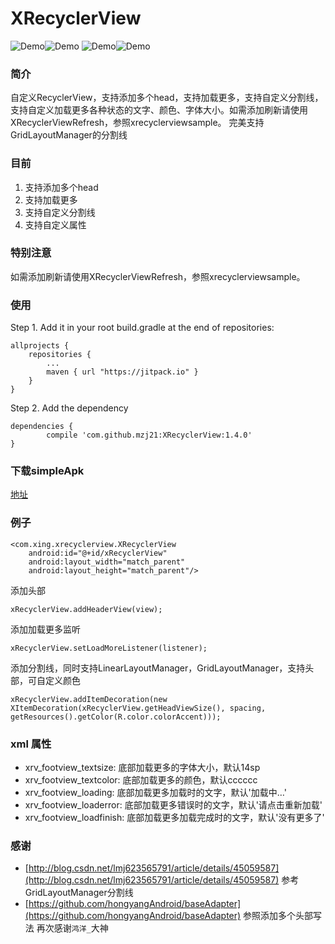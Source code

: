 # XRecyclerView
![Demo](https://github.com/mzj21/xrecyclerview/blob/master/screenshots/1.gif?raw=true)![Demo](https://github.com/mzj21/xrecyclerview/blob/master/screenshots/2.gif?raw=true)
![Demo](https://github.com/mzj21/xrecyclerview/blob/master/screenshots/3.png?raw=true)![Demo](https://github.com/mzj21/xrecyclerview/blob/master/screenshots/4.png?raw=true)

### 简介
自定义RecyclerView，支持添加多个head，支持加载更多，支持自定义分割线，支持自定义加载更多各种状态的文字、颜色、字体大小。如需添加刷新请使用XRecyclerViewRefresh，参照xrecyclerviewsample。
完美支持GridLayoutManager的分割线
### 目前
1. 支持添加多个head
2. 支持加载更多
3. 支持自定义分割线
4. 支持自定义属性

### 特别注意
如需添加刷新请使用XRecyclerViewRefresh，参照xrecyclerviewsample。

### 使用
Step 1. Add it in your root build.gradle at the end of repositories:
```
allprojects {
	repositories {
		...
		maven { url "https://jitpack.io" }
	}
}
```

Step 2. Add the dependency
```
dependencies {
	    compile 'com.github.mzj21:XRecyclerView:1.4.0'
}
```

### 下载simpleApk
[地址](https://github.com/mzj21/xrecyclerview/blob/master/xrecyclerviewsample.apk?raw=true)

### 例子
```
<com.xing.xrecyclerview.XRecyclerView
    android:id="@+id/xRecyclerView"
    android:layout_width="match_parent"
    android:layout_height="match_parent"/>
```
添加头部
```
xRecyclerView.addHeaderView(view);
```
添加加载更多监听
```
xRecyclerView.setLoadMoreListener(listener); 
```
添加分割线，同时支持LinearLayoutManager，GridLayoutManager，支持头部，可自定义颜色
```
xRecyclerView.addItemDecoration(new XItemDecoration(xRecyclerView.getHeadViewSize(), spacing, getResources().getColor(R.color.colorAccent)));
```

### xml 属性
- xrv_footview_textsize: 				底部加载更多的字体大小，默认14sp
- xrv_footview_textcolor: 				底部加载更多的颜色，默认cccccc
- xrv_footview_loading: 				底部加载更多加载时的文字，默认'加载中&#8230;'
- xrv_footview_loaderror: 				底部加载更多错误时的文字，默认'请点击重新加载'
- xrv_footview_loadfinish:  			底部加载更多加载完成时的文字，默认'没有更多了'

### 感谢
* [http://blog.csdn.net/lmj623565791/article/details/45059587](http://blog.csdn.net/lmj623565791/article/details/45059587)
	参考GridLayoutManager分割线
* [https://github.com/hongyangAndroid/baseAdapter](https://github.com/hongyangAndroid/baseAdapter)
	参照添加多个头部写法
    再次感谢`鸿洋_`大神

